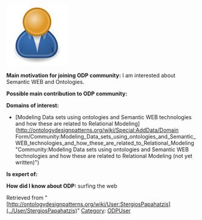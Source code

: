 [![Image:ODPUser.png](../images/a/a6/ODPUser.png)](../Image/ODPUser.png "Image:ODPUser.png")




  





__Main motivation for joining ODP community:__ I am interested about Semantic WEB and Ontologies.


__Possible main contribution to ODP community:__


__Domains of interest:__



* [Modeling Data sets using ontologies and Semantic WEB technologies and how these are related to Relational Modeling](http://ontologydesignpatterns.org/wiki/Special:AddData/Domain Form/Community:Modeling_Data_sets_using_ontologies_and_Semantic_WEB_technologies_and_how_these_are_related_to_Relational_Modeling "Community:Modeling Data sets using ontologies and Semantic WEB technologies and how these are related to Relational Modeling (not yet written)")


__Is expert of:__


  

__How did I know about ODP:__ surfing the web






Retrieved from "[http://ontologydesignpatterns.org/wiki/User:StergiosPapahatzis](../User/StergiosPapahatzis)"
 [Category](http://ontologydesignpatterns.org/wiki/Special:Categories "Special:Categories"): [ODPUser](../Category/ODPUser "Category:ODPUser")